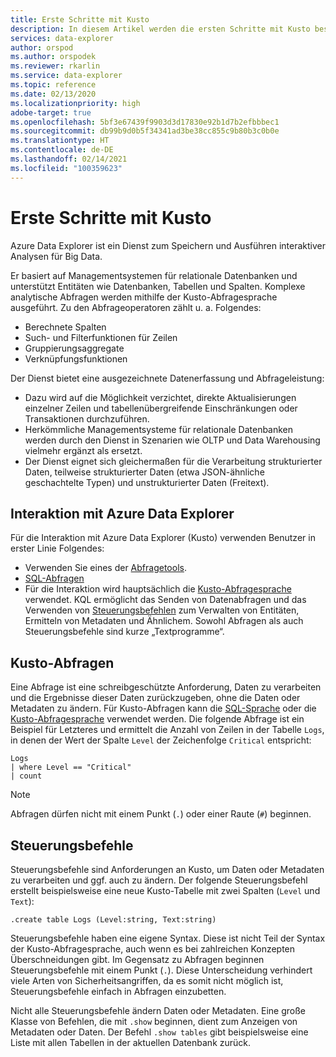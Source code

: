 ```yaml
---
title: Erste Schritte mit Kusto
description: In diesem Artikel werden die ersten Schritte mit Kusto beschrieben.
services: data-explorer
author: orspod
ms.author: orspodek
ms.reviewer: rkarlin
ms.service: data-explorer
ms.topic: reference
ms.date: 02/13/2020
ms.localizationpriority: high
adobe-target: true
ms.openlocfilehash: 5bf3e67439f9903d3d17830e92b1d7b2efbbbec1
ms.sourcegitcommit: db99b9d0b5f34341ad3be38cc855c9b80b3c0b0e
ms.translationtype: HT
ms.contentlocale: de-DE
ms.lasthandoff: 02/14/2021
ms.locfileid: "100359623"
---
```

# <a name="getting-started-with-kusto"></a>Erste Schritte mit Kusto

Azure Data Explorer ist ein Dienst zum Speichern und Ausführen interaktiver Analysen für Big Data.

Er basiert auf Managementsystemen für relationale Datenbanken und unterstützt Entitäten wie Datenbanken, Tabellen und Spalten. Komplexe analytische Abfragen werden mithilfe der Kusto-Abfragesprache ausgeführt. Zu den Abfrageoperatoren zählt u. a. Folgendes:
* Berechnete Spalten
* Such- und Filterfunktionen für Zeilen
* Gruppierungsaggregate
* Verknüpfungsfunktionen

Der Dienst bietet eine ausgezeichnete Datenerfassung und Abfrageleistung: 
* Dazu wird auf die Möglichkeit verzichtet, direkte Aktualisierungen einzelner Zeilen und tabellenübergreifende Einschränkungen oder Transaktionen durchzuführen. 
* Herkömmliche Managementsysteme für relationale Datenbanken werden durch den Dienst in Szenarien wie OLTP und Data Warehousing vielmehr ergänzt als ersetzt.
* Der Dienst eignet sich gleichermaßen für die Verarbeitung strukturierter Daten, teilweise strukturierter Daten (etwa JSON-ähnliche geschachtelte Typen) und unstrukturierter Daten (Freitext).

## <a name="interacting-with-azure-data-explorer"></a>Interaktion mit Azure Data Explorer

Für die Interaktion mit Azure Data Explorer (Kusto) verwenden Benutzer in erster Linie Folgendes:
* Verwenden Sie eines der [Abfragetools](../../tools-integrations-overview.md#azure-data-explorer-query-tools). 
* [SQL-Abfragen](../api/tds/t-sql.md)
*  Für die Interaktion wird hauptsächlich die [Kusto-Abfragesprache](../query/index.md) verwendet. KQL ermöglicht das Senden von Datenabfragen und das Verwenden von [Steuerungsbefehlen](../management/index.md) zum Verwalten von Entitäten, Ermitteln von Metadaten und Ähnlichem.
Sowohl Abfragen als auch Steuerungsbefehle sind kurze „Textprogramme“.

## <a name="kusto-queries"></a>Kusto-Abfragen

Eine Abfrage ist eine schreibgeschützte Anforderung, Daten zu verarbeiten und die Ergebnisse dieser Daten zurückzugeben, ohne die Daten oder Metadaten zu ändern. Für Kusto-Abfragen kann die [SQL-Sprache](../api/tds/t-sql.md) oder die [Kusto-Abfragesprache](../query/index.md) verwendet werden. Die folgende Abfrage ist ein Beispiel für Letzteres und ermittelt die Anzahl von Zeilen in der Tabelle `Logs`, in denen der Wert der Spalte `Level` der Zeichenfolge `Critical` entspricht:

```kusto
Logs
| where Level == "Critical"
| count
```

> [!NOTE]
> Abfragen dürfen nicht mit einem Punkt (`.`) oder einer Raute (`#`) beginnen.

## <a name="control-commands"></a>Steuerungsbefehle

Steuerungsbefehle sind Anforderungen an Kusto, um Daten oder Metadaten zu verarbeiten und ggf. auch zu ändern. Der folgende Steuerungsbefehl erstellt beispielsweise eine neue Kusto-Tabelle mit zwei Spalten (`Level` und `Text`):

```kusto
.create table Logs (Level:string, Text:string)
```

Steuerungsbefehle haben eine eigene Syntax. Diese ist nicht Teil der Syntax der Kusto-Abfragesprache, auch wenn es bei zahlreichen Konzepten Überschneidungen gibt. Im Gegensatz zu Abfragen beginnen Steuerungsbefehle mit einem Punkt (`.`).
Diese Unterscheidung verhindert viele Arten von Sicherheitsangriffen, da es somit nicht möglich ist, Steuerungsbefehle einfach in Abfragen einzubetten.

Nicht alle Steuerungsbefehle ändern Daten oder Metadaten. Eine große Klasse von Befehlen, die mit `.show` beginnen, dient zum Anzeigen von Metadaten oder Daten. Der Befehl `.show tables` gibt beispielsweise eine Liste mit allen Tabellen in der aktuellen Datenbank zurück.
